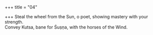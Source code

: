 +++
title = "04"

+++
Steal the wheel from the Sun, o poet, showing mastery with your  strength.  
Convey Kutsa, bane for Śuṣṇa, with the horses of the Wind.  